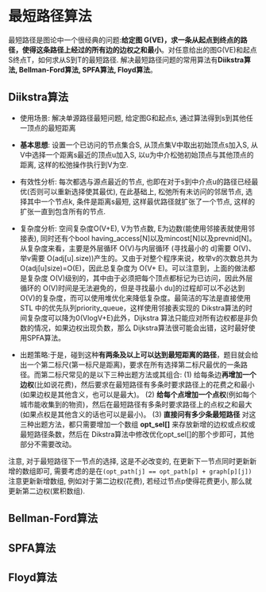 # 最短路径算法
最短路径是图论中一个很经典的问题:**给定图 G(VE)，求一条从起点到终点的路径，使得这条路径上经过的所有边的边权之和最小**。对任意给出的图G(VE)和起点S终点T，如何求从S到T的最短路径. 解决最短路径问题的常用算法有**Diikstra算法, Bellman-Ford算法, SPFA算法, Floyd算法**。
## Diikstra算法
* 使用场景: 解决单源路径最短问题, 给定图G和起点s, 通过算法得到s到其他任一顶点的最短距离

* **基本思想**: 设置一个已访问的节点集合S, 从顶点集V中取出初始顶点s加入S, 从V中选择一个距离s最近的顶点u加入S, 以u为中介松弛初始顶点与其他顶点的距离, 这样的松弛操作执行到V为空.

* 有效性分析: 每次都选与源点最近的节点, 也即在对于s到中介点u的路径已经最优(否则可以重新选择使其最优), 在此基础上, 松弛所有未访问的邻居节点, 选择其中一个节点k, 条件是距离s最短, 这样最优路径就扩张了一个节点, 这样的扩张一直到包含所有的节点.

* 复杂度分析: 空间复杂度O(V+E), V为节点数, E为边数(能使用邻接表就使用邻接表), 同时还有个bool having_access[N]以及mincost[N]以及prevnid[N]。从复杂度来看，主要是外层循环 O(V)与内层循环 (寻找最小的 d]需要 O(V)、举v需要 O(adj[u].size))产生的。又由于对整个程序来说，枚举v的次数总共为 O(adj[u]size)=O(E)，因此总复杂度为 O(V+ E)。可以注意到，上面的做法都是复杂度 O(V)级别的，其中由于必须把每个顶点都标记为已访问，因此外层循环的 O(V)时间是无法避免的，但是寻找最小 du]的过程却可以不必达到O(V)的复杂度，而可以使用堆优化来降低复杂度。最简洁的写法是直接使用 STL 中的优先队列priority_queue，这样使用邻接表实现的 Dikstra算法的时间复杂度可以降为0(VlogV+E)此外，Dijkstra 算法只能应对所有边权都是非负数的情况，如果边权出现负数，那么 Dijkstra算法很可能会出错，这时最好使用SPFA算法。

* 出题策略:于是，碰到这种**有两条及以上可以达到最短距离的路径**，题目就会给出一个第二标尺(第一标尺是距离)，要求在所有选择第二标尺最优的一条路径。而第二标尺常见的是以下三种出题方法或其组合:
(1) 给每条边**再增加一个边权**(比如说花费)，然后要求在最短路径有多条时要求路径上的花费之和最小(如果边权是其他含义，也可以是最大)。
(2) **给每个点增加一个点权**(例如每个城市能收集到的物资)，然后在最短路径有多条时要求路径上的点权之和最大(如果点权是其他含义的话也可以是最小)。
(3) **直接问有多少条最短路径**
对这三种出题方法，都只需要增加一个数组 **opt_sel[]** 来存放新增的边权或点权或最短路径条数，然后在 Dikstra算法中修改优化opt_sel[]的那个步即可，其他部分不需要改动。

注意, 对于最短路径下一节点的选择, 这是不必改变的, 在更新下一节点同时更新新增的数组即可, 需要考虑的是在`(opt_path[j] == opt_path[p] + graph[p][j])`注意更新新增数组, 例如对于第二边权(花费), 若经过节点p使得花费更小, 那么就更新第二边权(累积数组).

## Bellman-Ford算法

## SPFA算法

## Floyd算法



